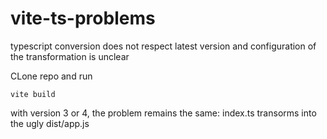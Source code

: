 # vite-ts-problems
typescript conversion does not respect latest version and configuration of the transformation is unclear

CLone repo and run 

    vite build
    
with version 3 or 4, the problem remains the same: index.ts transorms into the ugly dist/app.js
